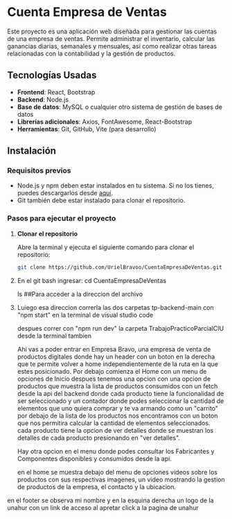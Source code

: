 # Cuenta Empresa de Ventas

Este proyecto es una aplicación web diseñada para gestionar las cuentas de una empresa de ventas. Permite administrar el inventario, calcular las ganancias diarias, semanales y mensuales, así como realizar otras tareas relacionadas con la contabilidad y la gestión de productos.

## Tecnologías Usadas

- **Frontend**: React, Bootstrap
- **Backend**: Node.js
- **Base de datos**: MySQL o cualquier otro sistema de gestión de bases de datos
- **Librerías adicionales**: Axios, FontAwesome, React-Bootstrap
- **Herramientas**: Git, GitHub, Vite (para desarrollo)

## Instalación

### Requisitos previos

- Node.js y npm deben estar instalados en tu sistema. Si no los tienes, puedes descargarlos desde [aquí](https://nodejs.org/).
- Git también debe estar instalado para clonar el repositorio.

### Pasos para ejecutar el proyecto

1. **Clonar el repositorio**

   Abre la terminal y ejecuta el siguiente comando para clonar el repositorio:

   ```bash
   git clone https://github.com/UrielBravoo/CuentaEmpresaDeVentas.git

2. En el git bash ingresar:
   cd CuentaEmpresaDeVentas

   ls  ##Para acceder a la direccion del archivo

3. Luiego esa direccion correrla las dos carpetas
   tp-backend-main con "npm start" en la terminal de visual studio code

   despues correr con "npm run dev" la carpeta TrabajoPracticoParcialCIU desde la terminal tambien

   Ahi vas a poder entrar en Empresa Bravo, una empresa de venta de productos digitales
   donde hay un header con un boton en la derecha que te permite volver a home independientemente de la ruta en la que estes posicionado.
   Por debajo comienza el Home con un menu de opciones de Inicio
   despues tenemos una opcion con una opcion de productos que muestra la lista de productos consumidos con un fetch desde la api del backend
   donde cada producto tiene la funcionalidad de ser seleccionado y un contador donde podes seleccionar la cantidad de elementos que uno quiera comprar
   y te va armando como un "carrito" por debajo de la lista de los productos nos encontramos con un boton que nos permitira calcular la cantidad de elementos seleccionados.
   cada producto tiene la opcion de ver detalles donde se muestran los detalles de cada producto presionando en "ver detalles".
   
   Hay otra opcion en el menu donde podes consultar los Fabricantes y Componentes disponibles y consumidos desde la api.

   en el home se muestra debajo del menu de opciones videos sobre los productos con sus respectivas imagenes, un video mostrando la gestion de productos de la empresa, el contacto y la ubicacion.

en el footer se observa mi nombre y en la esquina derecha un logo de la unahur con un link de acceso al apretar click a la pagina de unahur

   

   
   
    

   








